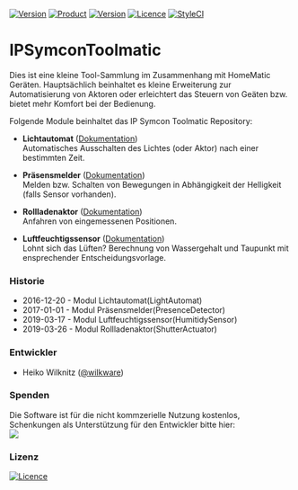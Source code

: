 [![Version](https://img.shields.io/badge/Symcon-PHP--Bibliothek-purple.svg)](https://www.symcon.de/service/dokumentation/entwicklerbereich/sdk-tools/sdk-php/)
[![Product](https://img.shields.io/badge/Symcon%20Version-5.0%20%3E-blue.svg)](https://www.symcon.de/produkt/)
[![Version](https://img.shields.io/badge/Modul%20Version-4.0.20190326-orange.svg)](https://github.com/Wilkware/IPSymconToolmatic)
[![Licence](https://img.shields.io/badge/License-CC%20BY--NC--SA%204.0-green.svg)](https://creativecommons.org/licenses/by-nc-sa/4.0/)
[![StyleCI](https://github.styleci.io/repos/76893952/shield?style=flat)](https://github.styleci.io/repos/76893952)

# IPSymconToolmatic

Dies ist eine kleine Tool-Sammlung im Zusammenhang mit HomeMatic Geräten.
Hauptsächlich beinhaltet es kleine Erweiterung zur Automatisierung von Aktoren 
oder erleichtert das Steuern von Geäten bzw. bietet mehr Komfort bei der Bedienung.

Folgende Module beinhaltet das IP Symcon Toolmatic Repository:

- __Lichtautomat__ ([Dokumentation](LightAutomat))  
	Automatisches Ausschalten des Lichtes (oder Aktor) nach einer bestimmten Zeit.

- __Präsensmelder__ ([Dokumentation](PresenceDetector))  
	Melden bzw. Schalten von Bewegungen in Abhängigkeit der Helligkeit (falls Sensor vorhanden).

- __Rollladenaktor__ ([Dokumentation](ShutterActuator))  
	Anfahren von eingemessenen Positionen.

- __Luftfeuchtigssensor__ ([Dokumentation](HumitidySensor))  
	Lohnt sich das Lüften? Berechnung von Wassergehalt und Taupunkt mit ensprechender Entscheidungsvorlage.

### Historie

* 2016-12-20 - Modul Lichtautomat(LightAutomat)
* 2017-01-01 - Modul Präsensmelder(PresenceDetector)
* 2019-03-17 - Modul Luftfeuchtigssensor(HumitidySensor)
* 2019-03-26 - Modul Rollladenaktor(ShutterActuator)

### Entwickler
* Heiko Wilknitz ([@wilkware](https://github.com/wilkware))

### Spenden
Die Software ist für die nicht kommzerielle Nutzung kostenlos, Schenkungen als Unterstützung für den Entwickler bitte hier:<br />
<a href="https://www.paypal.com/cgi-bin/webscr?cmd=_s-xclick&hosted_button_id=8816166" target="_blank"><img src="https://www.paypalobjects.com/de_DE/DE/i/btn/btn_donate_LG.gif" border="0" /></a>

### Lizenz
[![Licence](https://licensebuttons.net/i/l/by-nc-sa/transparent/00/00/00/88x31-e.png)](https://creativecommons.org/licenses/by-nc-sa/4.0/)
  